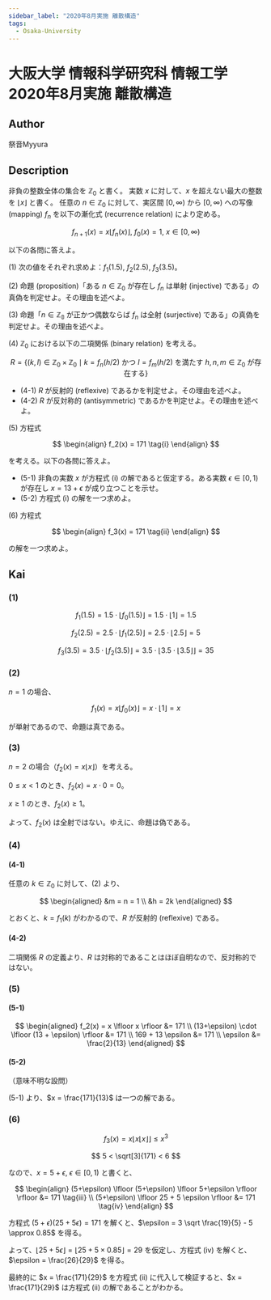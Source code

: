 ```yaml
---
sidebar_label: "2020年8月実施 離散構造"
tags:
  - Osaka-University
---
```

# 大阪大学 情報科学研究科 情報工学 2020年8月実施 離散構造

## **Author**
祭音Myyura

## **Description**
非負の整数全体の集合を $\mathbb{Z}_0$ と書く。
実数 $x$ に対して、$x$ を超えない最大の整数を $\lfloor x \rfloor$ と書く。
任意の $n \in \mathbb{Z}_0$ に対して、実区間 $[0, \infty)$ から $[0, \infty)$ への写像 (mapping) $f_n$ を以下の漸化式 (recurrence relation) により定める。

$$
f_{n+1}(x) = x \lfloor f_n(x) \rfloor, \ f_0(x) = 1,\ x \in [0, \infty)
$$

以下の各問に答えよ。

(1) 次の値をそれぞれ求めよ：$f_1(1.5)$, $f_2(2.5)$, $f_3(3.5)$。

(2) 命題 (proposition)「ある $n \in \mathbb{Z}_0$ が存在し $f_n$ は単射 (injective) である」の真偽を判定せよ。その理由を述べよ。

(3) 命題「$n \in \mathbb{Z_0}$ が正かつ偶数ならば $f_n$ は全射 (surjective) である」の真偽を判定せよ。その理由を述べよ。

(4) $\mathbb{Z}_0$ における以下の二項関係 (binary relation) を考える。

$$
R = \{(k,l) \in \mathbb{Z}_0 \times \mathbb{Z}_0 \mid k = f_n(h/2) \text{ かつ } l = f_m(h/2) \text{ を満たす } h,n,m \in \mathbb{Z}_0 \text{ が存在する}\}
$$

- (4-1) $R$ が反射的 (reflexive) であるかを判定せよ。その理由を述べよ。
- (4-2) $R$ が反対称的 (antisymmetric) であるかを判定せよ。その理由を述べよ。

(5) 方程式

$$
\begin{align}
f_2(x) = 171  \tag{i}
\end{align}
$$

を考える。以下の各問に答えよ。

- (5-1) 非負の実数 $x$ が方程式 (i) の解であると仮定する。ある実数 $\epsilon \in [0,1)$ が存在し $x=13+\epsilon$ が成り立つことを示せ。 
- (5-2) 方程式 (i) の解を一つ求めよ。 

(6) 方程式

$$
\begin{align}
f_3(x) = 171  \tag{ii}
\end{align}
$$

の解を一つ求めよ。

## **Kai**
### (1)

$$
f_1(1.5) = 1.5 \cdot \lfloor f_0(1.5) \rfloor = 1.5 \cdot \lfloor 1 \rfloor = 1.5
$$

$$
f_2(2.5) = 2.5 \cdot \lfloor f_1(2.5) \rfloor = 2.5 \cdot \lfloor 2.5 \rfloor = 5
$$

$$
f_3(3.5) = 3.5 \cdot \lfloor f_2(3.5) \rfloor = 3.5 \cdot \lfloor 3.5 \cdot \lfloor 3.5 \rfloor \rfloor = 35
$$

### (2)
$n = 1$ の場合、

$$
f_1(x) = x \lfloor f_0(x) \rfloor = x \cdot \lfloor 1 \rfloor = x
$$

が単射であるので、命題は真である。

### (3)
$n = 2$ の場合（$f_2(x) = x \lfloor x \rfloor$）を考える。

$0 \leq x < 1$ のとき、$f_2(x) = x \cdot 0 = 0$。

$x \geq 1$ のとき、$f_2(x) \geq 1$。

よって、$f_2(x)$ は全射ではない。ゆえに、命題は偽である。

### (4)
#### (4-1)
任意の $k \in \mathbb{Z}_0$ に対して、(2) より、

$$
\begin{aligned}
    &m = n = 1 \\
    &h = 2k
\end{aligned}
$$

とおくと、$k = f_1(k)$ がわかるので、$R$ が反射的 (reflexive) である。

#### (4-2)
二項関係 $R$ の定義より、$R$ は対称的であることはほぼ自明なので、反対称的ではない。

### (5)
#### (5-1)

$$
\begin{aligned}
f_2(x) = x \lfloor x \rfloor &= 171 \\
(13+\epsilon) \cdot \lfloor (13 + \epsilon) \rfloor &= 171 \\
169 + 13 \epsilon &= 171 \\
\epsilon &= \frac{2}{13}
\end{aligned}
$$

#### (5-2)
（意味不明な設問）

(5-1) より、$x = \frac{171}{13}$ は一つの解である。

### (6)

$$
f_3(x) = x \lfloor x \lfloor x \rfloor \rfloor \leq x^3
$$

$$
5 < \sqrt[3]{171} <  6
$$

なので、$x = 5 + \epsilon, \ \epsilon \in [0, 1)$ と書くと、

$$
\begin{align}
    (5+\epsilon) \lfloor (5+\epsilon) \lfloor 5+\epsilon \rfloor \rfloor &= 171 \tag{iii} \\
    (5+\epsilon) \lfloor 25 + 5 \epsilon \rfloor &= 171 \tag{iv}
\end{align}
$$

方程式 $(5+\epsilon)(25 + 5 \epsilon) = 171$ を解くと、$\epsilon = 3 \sqrt \frac{19}{5} - 5 \approx 0.85$ を得る。

よって、$\lfloor 25 + 5 \epsilon \rfloor = \lfloor 25 + 5 \times 0.85 \rfloor = 29$ を仮定し、方程式 (iv) を解くと、$\epsilon = \frac{26}{29}$ を得る。

最終的に $x = \frac{171}{29}$ を方程式 (ii) に代入して検証すると、$x = \frac{171}{29}$ は方程式 (ii) の解であることがわかる。